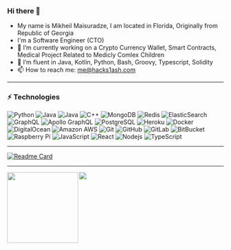 ### Hi there 👋
- My name is Mikheil Maisuradze, I am located in Florida, Originally from Republic of Georgia
- I'm a Software Engineer (CTO)
- 🔭 I’m currently working on a Crypto Currency Wallet, Smart Contracts, Medical Project Related to Medicly Comlex Children
- 🌱 I’m fluent in Java, Kotlin, Python, Bash, Groovy, Typescript, Solidity
- 📫 How to reach me: me@hacks1ash.com
---

### ⚡ Technologies
![Python](https://img.shields.io/badge/-Python-black?style=flat-square&logo=Python)
![Java](https://img.shields.io/badge/-java-E34A86?style=flat-square&logo=java)
![Java](https://img.shields.io/badge/-kotlin-black?style=flat-square&logo=kotlin)
![C++](https://img.shields.io/badge/-C++-00599C?style=flat-square&logo=c)
![MongoDB](https://img.shields.io/badge/-MongoDB-black?style=flat-square&logo=mongodb)
![Redis](https://img.shields.io/badge/-Redis-black?style=flat-square&logo=Redis)
![ElasticSearch](https://img.shields.io/badge/-ElasticSearch-005571?style=flat-square&logo=elasticsearch)
![GraphQL](https://img.shields.io/badge/-GraphQL-E10098?style=flat-square&logo=graphql)
![Apollo GraphQL](https://img.shields.io/badge/-Apollo%20GraphQL-311C87?style=flat-square&logo=apollo-graphql)
![PostgreSQL](https://img.shields.io/badge/-PostgreSQL-orange?style=flat-square&logo=postgresql)
![Heroku](https://img.shields.io/badge/-Heroku-430098?style=flat-square&logo=heroku)
![Docker](https://img.shields.io/badge/-Docker-black?style=flat-square&logo=docker)
![DigitalOcean](https://img.shields.io/badge/-Digital%20Ocean-darkblue?style=flat-square&logo=digitalocean)
![Amazon AWS](https://img.shields.io/badge/Amazon%20AWS-232F3E?style=flat-square&logo=amazon-aws)
![Git](https://img.shields.io/badge/-Git-black?style=flat-square&logo=git)
![GitHub](https://img.shields.io/badge/-GitHub-181717?style=flat-square&logo=github)
![GitLab](https://img.shields.io/badge/-GitLab-FCA121?style=flat-square&logo=gitlab)
![BitBucket](https://img.shields.io/badge/-BitBucket-darkblue?style=flat-square&logo=bitbucket)
![Raspberry Pi](https://img.shields.io/badge/-Raspberry%20Pi-C51A4A?style=flat-square&logo=Raspberry-Pi)
![JavaScript](https://img.shields.io/badge/-JavaScript-black?style=flat-square&logo=javascript)
![React](https://img.shields.io/badge/-React-black?style=flat-square&logo=react)
![Nodejs](https://img.shields.io/badge/-Nodejs-black?style=flat-square&logo=Node.js)
![TypeScript](https://img.shields.io/badge/-TypeScript-red?style=flat-square&logo=typescript)

---

[![Readme Card](https://github-readme-stats.vercel.app/api/pin/?username=hacks1ash&repo=cryptocurrency-wallet&theme=dark)](https://github.com/hacks1ash/cryptocurrency-wallet)


---
<div>
  <img height="165" align="left" src="https://github-readme-stats.vercel.app/api?username=hacks1ash&count_private=true&show_icons=true&include_all_commits=true&theme=dark" />
  <img src="https://github-readme-stats.vercel.app/api/top-langs/?username=hacks1ash&layout=compact&theme=dark&count_private=true" />
</div>
